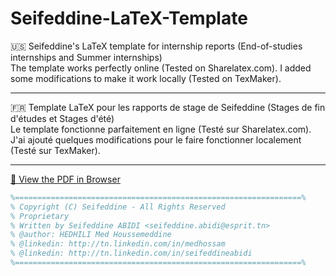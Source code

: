 # Seifeddine-LaTeX-Template

:us: Seifeddine's LaTeX template for internship reports (End-of-studies internships and Summer internships)  
The template works perfectly online (Tested on Sharelatex.com). I added some modifications to make it work locally (Tested on TexMaker).

---

:fr: Template LaTeX pour les rapports de stage de Seifeddine (Stages de fin d'études et Stages d'été)  
Le template fonctionne parfaitement en ligne (Testé sur Sharelatex.com). J'ai ajouté quelques modifications pour le faire fonctionner localement (Testé sur TexMaker).

---
[📄 View the PDF in Browser](https://docs.google.com/viewer?url=https://github.com/SeifeddineABIDI/pfeReport/raw/main/main.pdf)

```latex
%================================================================%  
% Copyright (C) Seifeddine - All Rights Reserved                 
% Proprietary                                                    
% Written by Seifeddine ABIDI <seifeddine.abidi@esprit.tn>       
% @author: HEDHILI Med Houssemeddine                             
% @linkedin: http://tn.linkedin.com/in/medhossam                 
% @linkedin: http://tn.linkedin.com/in/seifeddineabidi           
%================================================================%  
